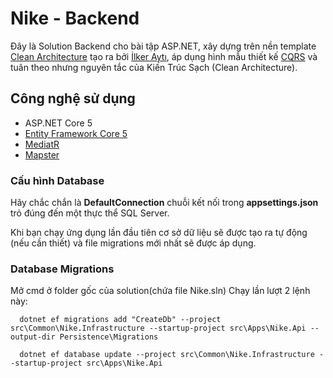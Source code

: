 # Nike - Backend
Đây là Solution Backend cho bài tập ASP.NET, xây dựng trên nền template [Clean Architecture](https://github.com/iayti/CleanArchitecture) tạo ra bởi [İlker Aytı](https://github.com/iayti), áp dụng hình mẫu thiết kế [CQRS](https://docs.microsoft.com/en-us/azure/architecture/patterns/cqrs) và tuân theo nhưng nguyên tắc của Kiến Trúc Sạch (Clean Architecture).

## Công nghệ sử dụng
* ASP.NET Core 5
* [Entity Framework Core 5](https://docs.microsoft.com/en-us/ef/core/)
* [MediatR](https://github.com/jbogard/MediatR)
* [Mapster](https://github.com/MapsterMapper/Mapster)

### Cấu hình Database

Hãy chắc chắn là **DefaultConnection** chuỗi kết nối trong **appsettings.json** trỏ đúng đến một thực thể SQL Server. 

Khi bạn chạy ứng dụng lần đầu tiên cơ sở dữ liệu sẽ được tạo ra tự động (nếu cần thiết) và file migrations mới nhất sẽ được áp dụng.

### Database Migrations

Mở cmd ở folder gốc của solution(chứa file Nike.sln) Chạy lần lượt 2 lệnh này:

```batch
  dotnet ef migrations add "CreateDb" --project src\Common\Nike.Infrastructure --startup-project src\Apps\Nike.Api --output-dir Persistence\Migrations
```

```batch
  dotnet ef database update --project src\Common\Nike.Infrastructure --startup-project src\Apps\Nike.Api
```

